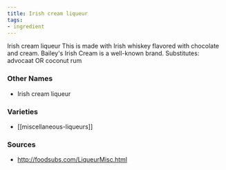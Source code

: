 ```yaml
---
title: Irish cream liqueur
tags:
- ingredient
---
```

Irish cream liqueur This is made with Irish whiskey flavored with chocolate and cream. Bailey's Irish Cream is a well-known brand. Substitutes: advocaat OR coconut rum

### Other Names

* Irish cream liqueur

### Varieties

* [[miscellaneous-liqueurs]]

### Sources
* http://foodsubs.com/LiqueurMisc.html
